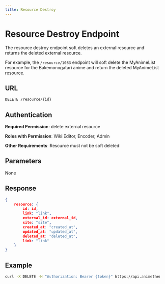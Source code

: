 ```yaml
---
title: Resource Destroy
---
```


# Resource Destroy Endpoint

The resource destroy endpoint soft deletes an external resource and returns the deleted external resource.

For example, the `/resource/1083` endpoint will soft delete the MyAnimeList resource for the Bakemonogatari anime and return the deleted MyAnimeList resource.

## URL

```sh
DELETE /resource/{id}
```

## Authentication

**Required Permission**: delete external resource

**Roles with Permission**: Wiki Editor, Encoder, Admin

**Other Requirements**: Resource must not be soft deleted

## Parameters

None

## Response

```json
{
    resource: {
        id: id,
        link: "link",
        external_id: external_id,
        site: "site",
        created_at: "created_at",
        updated_at: "updated_at",
        deleted_at: "deleted_at",
        link: "link"
    }
}
```

## Example

```bash
curl -X DELETE -H "Authorization: Bearer {token}" https://api.animethemes.moe/resource/1083
```

